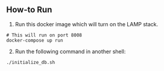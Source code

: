 ## How-to Run

1. Run this docker image which will turn on the LAMP stack.
```
# This will run on port 8008
docker-compose up run
```

2. Run the following command in another shell:
```
./initialize_db.sh
```
